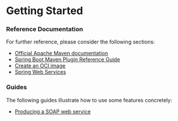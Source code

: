 # Getting Started

### Reference Documentation
For further reference, please consider the following sections:

* [Official Apache Maven documentation](https://maven.apache.org/guides/index.html)
* [Spring Boot Maven Plugin Reference Guide](https://docs.spring.io/spring-boot/docs/2.7.9/maven-plugin/reference/html/)
* [Create an OCI image](https://docs.spring.io/spring-boot/docs/2.7.9/maven-plugin/reference/html/#build-image)
* [Spring Web Services](https://docs.spring.io/spring-boot/docs/2.7.9/reference/htmlsingle/#io.webservices)

### Guides
The following guides illustrate how to use some features concretely:

* [Producing a SOAP web service](https://spring.io/guides/gs/producing-web-service/)

